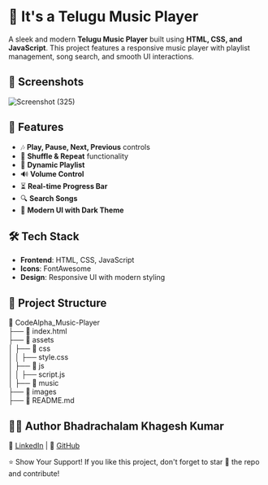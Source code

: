 # 🎵 It's a Telugu Music Player

A sleek and modern **Telugu Music Player** built using **HTML, CSS, and JavaScript**. This project features a responsive music player with playlist management, song search, and smooth UI interactions.

## 📸 Screenshots

![Screenshot (325)](https://github.com/user-attachments/assets/6949e85d-a46e-4a9f-995d-354bef16f3b0)

## 🚀 Features

- 🎶 **Play, Pause, Next, Previous** controls
- 🔀 **Shuffle & Repeat** functionality
- 📜 **Dynamic Playlist**
- 🔊 **Volume Control**
- ⏳ **Real-time Progress Bar**
- 🔍 **Search Songs**
- 🎨 **Modern UI with Dark Theme**


## 🛠️ Tech Stack

- **Frontend**: HTML, CSS, JavaScript
- **Icons**: FontAwesome
- **Design**: Responsive UI with modern styling

## 📂 Project Structure

📂 CodeAlpha_Music-Player  
├── 📜 index.html             
├── 📂 assets                  
│   ├── 📂 css                
│    │   ├── style.css         
│   ├── 📂 js                  
│    │   ├── script.js          
│   ├── 📂 music               
 ├── 📂 images                  
├── 📜 README.md              


## 👨‍💻 Author Bhadrachalam Khagesh Kumar

🔗 [LinkedIn](https://www.linkedin.com/in/b-khagesh-kumar/) | 🐙 [GitHub](https://github.com/khagesh-kumar)

⭐ Show Your Support!
If you like this project, don't forget to star 🌟 the repo and contribute!

